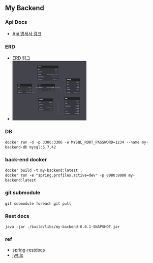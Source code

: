 ## My Backend

### Api Docs

* [Api 명세서 링크](http://my-lb-120959135.ap-northeast-2.elb.amazonaws.com:8080/docs/index.html)

### ERD

* [ERD 링크](https://dbdiagram.io/d/my-backend-657d7dd856d8064ca0245e8c)
* <img src="./images/my-backend-erd.png" width="50%" height="50%" alt="ERD"/>

### DB

```shell
docker run -d -p 3306:3306 -e MYSQL_ROOT_PASSWORD=1234 --name my-backend-db mysql:5.7.42
```

### back-end docker

```shell
docker build -t my-backend:latest .
docker run -e "spring.profiles.active=dev" -p 8080:8080 my-backend:latest
```

### git submodule

```shell
git submodule foreach git pull
```

### Rest docs

```shell
java -jar ./build/libs/my-backend-0.0.1-SNAPSHOT.jar
```

### ref

- [spring-restdocs](https://docs.spring.io/spring-restdocs/docs/current/reference/htmlsingle/#introduction)
- [jwt.io](https://jwt.io/)
